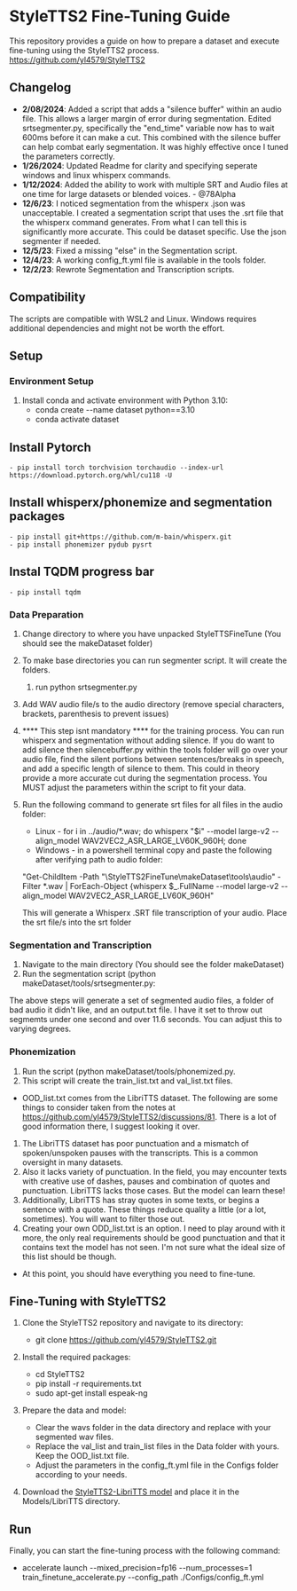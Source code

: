 # StyleTTS2 Fine-Tuning Guide

This repository provides a guide on how to prepare a dataset and execute fine-tuning using the StyleTTS2 process. https://github.com/yl4579/StyleTTS2

## Changelog

- **2/08/2024**: Added a script that adds a "silence buffer" within an audio file. This allows a larger margin of error during segmentation. Edited srtsegmenter.py, specifically the "end_time" variable now has to wait 600ms before it can make a cut. This combined with the silence buffer can help combat early segmentation. It was highly effective once I tuned the parameters correctly.
- **1/26/2024**: Updated Readme for clarity and specifying seperate windows and linux whisperx commands.
- **1/12/2024**: Added the ability to work with multiple SRT and Audio files at one time for large datasets or blended voices. - @78Alpha
- **12/6/23**: I noticed segmentation from the whisperx .json was unacceptable. I created a segmentation script that uses the .srt file that the whisperx command generates. From what I can tell this is significantly more accurate. This could be dataset specific. Use the json segmenter if needed.
- **12/5/23**: Fixed a missing "else" in the Segmentation script.
- **12/4/23**: A working config_ft.yml file is available in the tools folder.
- **12/2/23**: Rewrote Segmentation and Transcription scripts.

## Compatibility

The scripts are compatible with WSL2 and Linux. Windows requires additional dependencies and might not be worth the effort.

## Setup

### Environment Setup

1. Install conda and activate environment with Python 3.10:
   - conda create --name dataset python==3.10
   - conda activate dataset

## Install Pytorch

    - pip install torch torchvision torchaudio --index-url https://download.pytorch.org/whl/cu118 -U

## Install whisperx/phonemize and segmentation packages

    - pip install git+https://github.com/m-bain/whisperx.git
    - pip install phonemizer pydub pysrt

## Instal TQDM progress bar

    - pip install tqdm

### Data Preparation

1. Change directory to where you have unpacked StyleTTSFineTune (You should see the makeDataset folder)
3. To make base directories you can run segmenter script. It will create the folders.

   1. run python srtsegmenter.py
4. Add WAV audio file/s to the audio directory (remove special characters, brackets, parenthesis to prevent issues)
5. **** This step isnt mandatory **** for the training process. You can run whisperx and segmentation without adding silence. If you do want to add silence then silencebuffer.py within the tools folder will go over your audio file, find the silent portions between sentences/breaks in speech, and add a specific length of silence to them. This could in theory provide a more accurate cut during the segmentation process. You MUST adjust the parameters within the script to fit your data.
6. Run the following command to generate srt files for all files in the audio folder:

   - Linux - for i in ../audio/*.wav; do whisperx "$i" --model large-v2 --align_model WAV2VEC2_ASR_LARGE_LV60K_960H; done
   - Windows - in a powershell terminal copy and paste the following after verifying path to audio folder:

   "Get-ChildItem -Path "\StyleTTS2FineTune\\makeDataset\\tools\\audio" -Filter *.wav | ForEach-Object {whisperx $_.FullName --model large-v2 --align_model WAV2VEC2_ASR_LARGE_LV60K_960H"

   This will generate a Whisperx .SRT file transcription of your audio. Place the srt file/s into the srt folder

### Segmentation and Transcription

1. Navigate to the main directory (You should see the folder makeDataset)
2. Run the segmentation script (python makeDataset/tools/srtsegmenter.py:

The above steps will generate a set of segmented audio files, a folder of bad audio it didn't like, and an output.txt file. I have it set to throw out segmemts under one second and over 11.6 seconds. You can adjust this to varying degrees.

### Phonemization

1. Run the script (python makeDataset/tools/phonemized.py.
2. This script will create the train_list.txt and val_list.txt files.

- OOD_list.txt comes from the LibriTTS dataset. The following are some things to consider taken from the notes at https://github.com/yl4579/StyleTTS2/discussions/81. There is a lot of good information there, I suggest looking it over.

1. The LibriTTS dataset has poor punctuation and a mismatch of spoken/unspoken pauses with the transcripts. This is a common oversight in many datasets.
2. Also it lacks variety of punctuation. In the field, you may encounter texts with creative use of dashes, pauses and combination of quotes and punctuation. LibriTTS lacks those cases. But the model can learn these!
3. Additionally, LibriTTS has stray quotes in some texts, or begins a sentence with a quote. These things reduce quality a little (or a lot, sometimes). You will want to filter those out.
4. Creating your own ODD_list.txt is an option. I need to play around with it more, the only real requirements should be good punctuation and that it contains text the model has not seen. I'm not sure what the ideal size of this list should be though.

- At this point, you should have everything you need to fine-tune.

## Fine-Tuning with StyleTTS2

1. Clone the StyleTTS2 repository and navigate to its directory:

   - git clone https://github.com/yl4579/StyleTTS2.git
2. Install the required packages:

   - cd StyleTTS2
   - pip install -r requirements.txt
   - sudo apt-get install espeak-ng
3. Prepare the data and model:

   - Clear the wavs folder in the data directory and replace with your segmented wav files.
   - Replace the val_list and train_list files in the Data folder with yours. Keep the OOD_list.txt file.
   - Adjust the parameters in the config_ft.yml file in the Configs folder according to your needs.
4. Download the [StyleTTS2-LibriTTS model](https://huggingface.co/yl4579/StyleTTS2-LibriTTS) and place it in the Models/LibriTTS directory.

## Run

Finally, you can start the fine-tuning process with the following command:

- accelerate launch --mixed_precision=fp16 --num_processes=1 train_finetune_accelerate.py --config_path ./Configs/config_ft.yml
